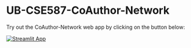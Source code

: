 # UB-CSE587-CoAuthor-Network

Try out the CoAuthor-Network web app by clicking on the button below:

[![Streamlit App](https://static.streamlit.io/badges/streamlit_badge_black_white.svg)](https://coauthor-network.herokuapp.com/)
